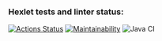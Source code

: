 ### Hexlet tests and linter status:
[![Actions Status](https://github.com/zxvfc/java-project-lvl1/workflows/hexlet-check/badge.svg)](https://github.com/zxvfc/java-project-lvl1/actions)
[![Maintainability](https://api.codeclimate.com/v1/badges/a99a88d28ad37a79dbf6/maintainability)](https://codeclimate.com/github/codeclimate/codeclimate/maintainability)
![Java CI](https://github.com/zxvfc/java-project-lvl1/workflows/Java%20CI.yml/badge.svg)
